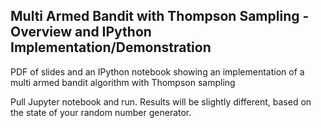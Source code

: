 ## Multi Armed Bandit with Thompson Sampling - Overview and IPython Implementation/Demonstration
PDF of slides and an IPython notebook showing an implementation of a multi armed bandit algorithm with Thompson sampling

Pull Jupyter notebook and run. Results will be slightly different, based on the state of your random number generator.
